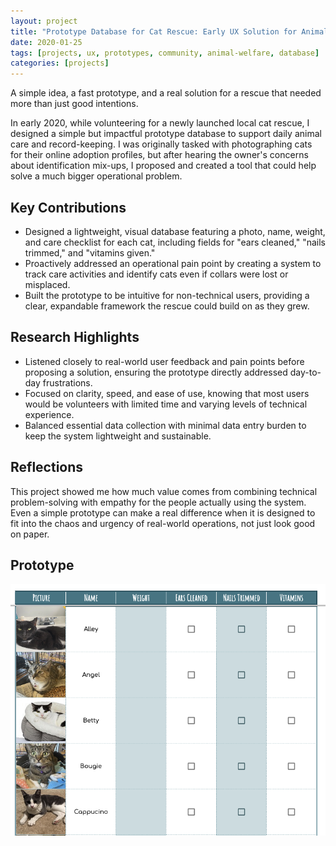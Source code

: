 ```yaml
---
layout: project
title: "Prototype Database for Cat Rescue: Early UX Solution for Animal Care and Tracking"
date: 2020-01-25
tags: [projects, ux, prototypes, community, animal-welfare, database]
categories: [projects]
---
```

A simple idea, a fast prototype, and a real solution for a rescue that needed more than just good intentions.

In early 2020, while volunteering for a newly launched local cat rescue, I designed a simple but impactful prototype database to support daily animal care and record-keeping. I was originally tasked with photographing cats for their online adoption profiles, but after hearing the owner's concerns about identification mix-ups, I proposed and created a tool that could help solve a much bigger operational problem.

## Key Contributions

- Designed a lightweight, visual database featuring a photo, name, weight, and care checklist for each cat, including fields for "ears cleaned," "nails trimmed," and "vitamins given."
- Proactively addressed an operational pain point by creating a system to track care activities and identify cats even if collars were lost or misplaced.
- Built the prototype to be intuitive for non-technical users, providing a clear, expandable framework the rescue could build on as they grew.

## Research Highlights

- Listened closely to real-world user feedback and pain points before proposing a solution, ensuring the prototype directly addressed day-to-day frustrations.
- Focused on clarity, speed, and ease of use, knowing that most users would be volunteers with limited time and varying levels of technical experience.
- Balanced essential data collection with minimal data entry burden to keep the system lightweight and sustainable.

## Reflections

This project showed me how much value comes from combining technical problem-solving with empathy for the people actually using the system. Even a simple prototype can make a real difference when it is designed to fit into the chaos and urgency of real-world operations, not just look good on paper.

## Prototype
![Screenshot of Cat Database Prototype](/assets/images/cat-rescue-database.png)
